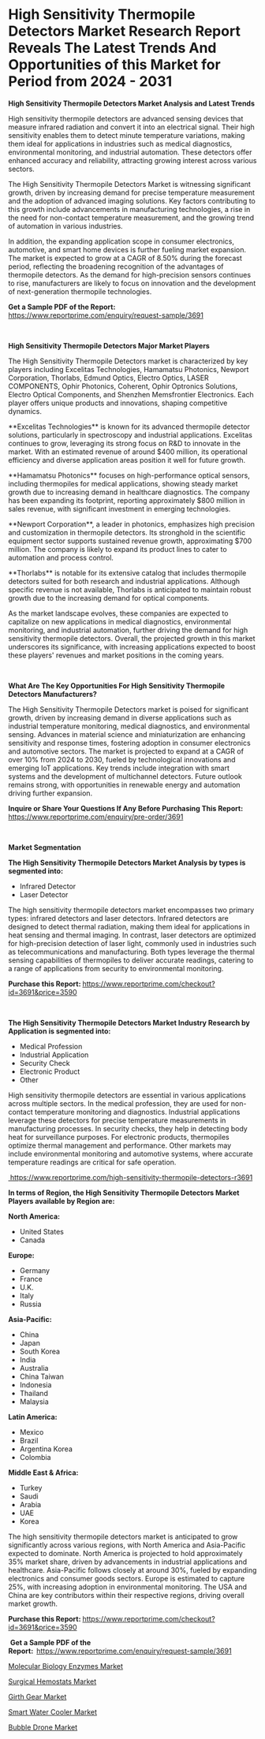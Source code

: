 <p><h1>High Sensitivity Thermopile Detectors Market Research Report Reveals The Latest Trends And Opportunities of this Market for Period from 2024 - 2031</h1></p><p><strong>High Sensitivity Thermopile Detectors Market Analysis and Latest Trends</strong></p>
<p><p>High sensitivity thermopile detectors are advanced sensing devices that measure infrared radiation and convert it into an electrical signal. Their high sensitivity enables them to detect minute temperature variations, making them ideal for applications in industries such as medical diagnostics, environmental monitoring, and industrial automation. These detectors offer enhanced accuracy and reliability, attracting growing interest across various sectors. </p><p>The High Sensitivity Thermopile Detectors Market is witnessing significant growth, driven by increasing demand for precise temperature measurement and the adoption of advanced imaging solutions. Key factors contributing to this growth include advancements in manufacturing technologies, a rise in the need for non-contact temperature measurement, and the growing trend of automation in various industries. </p><p>In addition, the expanding application scope in consumer electronics, automotive, and smart home devices is further fueling market expansion. The market is expected to grow at a CAGR of 8.50% during the forecast period, reflecting the broadening recognition of the advantages of thermopile detectors. As the demand for high-precision sensors continues to rise, manufacturers are likely to focus on innovation and the development of next-generation thermopile technologies.</p></p>
<p><strong>Get a Sample PDF of the Report:&nbsp;</strong> <a href="https://www.reportprime.com/enquiry/request-sample/3691?utm_campaign=1110&utm_medium=2&utm_source=Github&utm_content=ia&utm_term=19112024&utm_id=high-sensitivity-thermopile-detectors">https://www.reportprime.com/enquiry/request-sample/3691</a></p>
<p>&nbsp;</p>
<p><strong>High Sensitivity Thermopile Detectors Major Market Players</strong></p>
<p><p>The High Sensitivity Thermopile Detectors market is characterized by key players including Excelitas Technologies, Hamamatsu Photonics, Newport Corporation, Thorlabs, Edmund Optics, Electro Optics, LASER COMPONENTS, Ophir Photonics, Coherent, Ophir Optronics Solutions, Electro Optical Components, and Shenzhen Memsfrontier Electronics. Each player offers unique products and innovations, shaping competitive dynamics.</p><p>**Excelitas Technologies** is known for its advanced thermopile detector solutions, particularly in spectroscopy and industrial applications. Excelitas continues to grow, leveraging its strong focus on R&D to innovate in the market. With an estimated revenue of around $400 million, its operational efficiency and diverse application areas position it well for future growth.</p><p>**Hamamatsu Photonics** focuses on high-performance optical sensors, including thermopiles for medical applications, showing steady market growth due to increasing demand in healthcare diagnostics. The company has been expanding its footprint, reporting approximately $800 million in sales revenue, with significant investment in emerging technologies.</p><p>**Newport Corporation**, a leader in photonics, emphasizes high precision and customization in thermopile detectors. Its stronghold in the scientific equipment sector supports sustained revenue growth, approximating $700 million. The company is likely to expand its product lines to cater to automation and process control.</p><p>**Thorlabs** is notable for its extensive catalog that includes thermopile detectors suited for both research and industrial applications. Although specific revenue is not available, Thorlabs is anticipated to maintain robust growth due to the increasing demand for optical components.</p><p>As the market landscape evolves, these companies are expected to capitalize on new applications in medical diagnostics, environmental monitoring, and industrial automation, further driving the demand for high sensitivity thermopile detectors. Overall, the projected growth in this market underscores its significance, with increasing applications expected to boost these players' revenues and market positions in the coming years.</p></p>
<p>&nbsp;</p>
<p><strong>What Are The Key Opportunities For High Sensitivity Thermopile Detectors Manufacturers?</strong></p>
<p><p>The High Sensitivity Thermopile Detectors market is poised for significant growth, driven by increasing demand in diverse applications such as industrial temperature monitoring, medical diagnostics, and environmental sensing. Advances in material science and miniaturization are enhancing sensitivity and response times, fostering adoption in consumer electronics and automotive sectors. The market is projected to expand at a CAGR of over 10% from 2024 to 2030, fueled by technological innovations and emerging IoT applications. Key trends include integration with smart systems and the development of multichannel detectors. Future outlook remains strong, with opportunities in renewable energy and automation driving further expansion.</p></p>
<p><strong>Inquire or Share Your Questions If Any Before Purchasing This Report:</strong> <a href="https://www.reportprime.com/enquiry/pre-order/3691?utm_campaign=1110&utm_medium=2&utm_source=Github&utm_content=ia&utm_term=19112024&utm_id=high-sensitivity-thermopile-detectors">https://www.reportprime.com/enquiry/pre-order/3691</a></p>
<p>&nbsp;</p>
<p><strong>Market Segmentation</strong></p>
<p><strong>The High Sensitivity Thermopile Detectors Market Analysis by types is segmented into:</strong></p>
<p><ul><li>Infrared Detector</li><li>Laser Detector</li></ul></p>
<p><p>The high sensitivity thermopile detectors market encompasses two primary types: infrared detectors and laser detectors. Infrared detectors are designed to detect thermal radiation, making them ideal for applications in heat sensing and thermal imaging. In contrast, laser detectors are optimized for high-precision detection of laser light, commonly used in industries such as telecommunications and manufacturing. Both types leverage the thermal sensing capabilities of thermopiles to deliver accurate readings, catering to a range of applications from security to environmental monitoring.</p></p>
<p><strong>Purchase this Report:&nbsp;</strong><a href="https://www.reportprime.com/checkout?id=3691&price=3590&utm_campaign=1110&utm_medium=2&utm_source=Github&utm_content=ia&utm_term=19112024&utm_id=high-sensitivity-thermopile-detectors">https://www.reportprime.com/checkout?id=3691&price=3590</a></p>
<p>&nbsp;</p>
<p><strong>The High Sensitivity Thermopile Detectors Market Industry Research by Application is segmented into:</strong></p>
<p><ul><li>Medical Profession</li><li>Industrial Application</li><li>Security Check</li><li>Electronic Product</li><li>Other</li></ul></p>
<p><p>High sensitivity thermopile detectors are essential in various applications across multiple sectors. In the medical profession, they are used for non-contact temperature monitoring and diagnostics. Industrial applications leverage these detectors for precise temperature measurements in manufacturing processes. In security checks, they help in detecting body heat for surveillance purposes. For electronic products, thermopiles optimize thermal management and performance. Other markets may include environmental monitoring and automotive systems, where accurate temperature readings are critical for safe operation.</p></p>
<p><a href="https://www.reportprime.com/high-sensitivity-thermopile-detectors-r3691?utm_campaign=1110&utm_medium=2&utm_source=Github&utm_content=ia&utm_term=19112024&utm_id=high-sensitivity-thermopile-detectors">&nbsp;https://www.reportprime.com/high-sensitivity-thermopile-detectors-r3691</a></p>
<p><strong>In terms of Region, the High Sensitivity Thermopile Detectors Market Players available by Region are:</strong></p>
<p>
    <p> <strong> North America: </strong>
        <ul>
            <li>United States</li>
            <li>Canada</li>
        </ul>
        </p> 
    <p> <strong> Europe: </strong>
        <ul>
            <li>Germany</li>
            <li>France</li>
            <li>U.K.</li>
            <li>Italy</li>
            <li>Russia</li>
        </ul>
        </p> 
    <p> <strong> Asia-Pacific: </strong>
        <ul>
            <li>China</li>
            <li>Japan</li>
            <li>South Korea</li>
            <li>India</li>
            <li>Australia</li>
            <li>China Taiwan</li>
            <li>Indonesia</li>
            <li>Thailand</li>
            <li>Malaysia</li>
        </ul>
        </p> 
    <p> <strong> Latin America: </strong>
        <ul>
            <li>Mexico</li>
            <li>Brazil</li>
            <li>Argentina Korea</li>
            <li>Colombia</li>
        </ul>
        </p> 
    <p> <strong> Middle East & Africa: </strong>
        <ul>
            <li>Turkey</li>
            <li>Saudi</li>
            <li>Arabia</li>
            <li>UAE</li>
            <li>Korea</li>
        </ul>
    </p>
    </p>
<p><p>The high sensitivity thermopile detectors market is anticipated to grow significantly across various regions, with North America and Asia-Pacific expected to dominate. North America is projected to hold approximately 35% market share, driven by advancements in industrial applications and healthcare. Asia-Pacific follows closely at around 30%, fueled by expanding electronics and consumer goods sectors. Europe is estimated to capture 25%, with increasing adoption in environmental monitoring. The USA and China are key contributors within their respective regions, driving overall market growth.</p></p>
<p><strong>Purchase this Report: </strong><a href="https://www.reportprime.com/checkout?id=3691&price=3590&utm_campaign=1110&utm_medium=2&utm_source=Github&utm_content=ia&utm_term=19112024&utm_id=high-sensitivity-thermopile-detectors">https://www.reportprime.com/checkout?id=3691&price=3590</a></p>
<p>&nbsp;<strong>Get a Sample PDF of the Report:&nbsp;&nbsp;</strong><a href="https://www.reportprime.com/enquiry/request-sample/3691?utm_campaign=1110&utm_medium=2&utm_source=Github&utm_content=ia&utm_term=19112024&utm_id=high-sensitivity-thermopile-detectors">https://www.reportprime.com/enquiry/request-sample/3691</a></p>
<p><strong></strong></p>
<p><p><a href="https://issuu.com/reportprime-2/docs/molecular-biology-enzymes-market-si_aa4bd6312988c1?utm_campaign=1110&utm_medium=2&utm_source=Github&utm_content=ia&utm_term=19112024&utm_id=high-sensitivity-thermopile-detectors">Molecular Biology Enzymes Market</a></p><p><a href="https://issuu.com/reportprime-2/docs/surgical-hemostats-market-size-2030_ab13b72c0a972d?utm_campaign=1110&utm_medium=2&utm_source=Github&utm_content=ia&utm_term=19112024&utm_id=high-sensitivity-thermopile-detectors">Surgical Hemostats Market</a></p><p><a href="https://www.linkedin.com/pulse/girth-gear-market-velocity-106-cagr-trajectory-2024-2031-ikrpe?utm_campaign=1110&utm_medium=2&utm_source=Github&utm_content=ia&utm_term=19112024&utm_id=high-sensitivity-thermopile-detectors">Girth Gear Market</a></p><p><a href="https://www.linkedin.com/pulse/smart-water-cooler-market2024-2031-industry-insights-investment-iccee?utm_campaign=1110&utm_medium=2&utm_source=Github&utm_content=ia&utm_term=19112024&utm_id=high-sensitivity-thermopile-detectors">Smart Water Cooler Market</a></p><p><a href="https://www.linkedin.com/pulse/strategic-forecast-bubble-drone-market-growth-trends-fotze?utm_campaign=1110&utm_medium=2&utm_source=Github&utm_content=ia&utm_term=19112024&utm_id=high-sensitivity-thermopile-detectors">Bubble Drone Market</a></p></p>